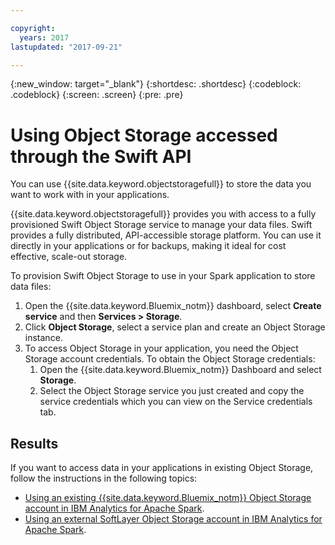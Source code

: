 ```yaml
---

copyright:
  years: 2017
lastupdated: "2017-09-21"

---
```


<!-- Attribute definitions -->
{:new_window: target="_blank"}
{:shortdesc: .shortdesc}
{:codeblock: .codeblock}
{:screen: .screen}
{:pre: .pre}

# Using Object Storage accessed through the Swift API

You can use {{site.data.keyword.objectstoragefull}} to store the data you want
to work with in your applications.


{{site.data.keyword.objectstoragefull}} provides you with access to a fully provisioned Swift Object Storage service to manage your data files.
Swift provides a fully distributed, API-accessible storage platform. You
can use it directly in your applications or for backups, making it ideal
for cost effective, scale-out storage.



To provision Swift Object Storage to use in your Spark application to
store data files:

1.  Open the {{site.data.keyword.Bluemix_notm}} dashboard, select **Create service** and then **Services > Storage**.
2.  Click **Object Storage**, select a service plan and create an Object
    Storage instance.
3.  To access Object Storage in your application, you need the Object
    Storage account credentials. To obtain the Object Storage
    credentials:
    1.  Open the {{site.data.keyword.Bluemix_notm}} Dashboard and select **Storage**.
    2.  Select the Object Storage service you just created and copy the
        service credentials which you can view on the Service
        credentials tab.

## Results

If you want to access data in your applications in existing Object
Storage, follow the instructions in the following topics:

  - [Using an existing {{site.data.keyword.Bluemix_notm}} Object Storage account in IBM Analytics for Apache Spark](./reusing_existing_bluemix_object_storage.html).
  - [Using an external SoftLayer Object Storage account in IBM Analytics
    for Apache
    Spark](./ReusingObjectStorageOnExternalSoftLayer.html).
